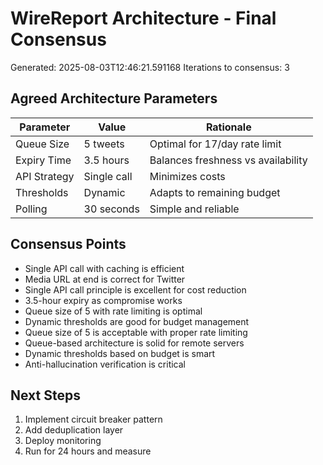# WireReport Architecture - Final Consensus

Generated: 2025-08-03T12:46:21.591168
Iterations to consensus: 3

## Agreed Architecture Parameters

| Parameter | Value | Rationale |
|-----------|-------|----------|
| Queue Size | 5 tweets | Optimal for 17/day rate limit |
| Expiry Time | 3.5 hours | Balances freshness vs availability |
| API Strategy | Single call | Minimizes costs |
| Thresholds | Dynamic | Adapts to remaining budget |
| Polling | 30 seconds | Simple and reliable |

## Consensus Points

- Single API call with caching is efficient
- Media URL at end is correct for Twitter
- Single API call principle is excellent for cost reduction
- 3.5-hour expiry as compromise works
- Queue size of 5 with rate limiting is optimal
- Dynamic thresholds are good for budget management
- Queue size of 5 is acceptable with proper rate limiting
- Queue-based architecture is solid for remote servers
- Dynamic thresholds based on budget is smart
- Anti-hallucination verification is critical

## Next Steps

1. Implement circuit breaker pattern
2. Add deduplication layer
3. Deploy monitoring
4. Run for 24 hours and measure
